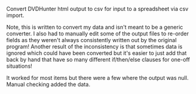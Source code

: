 Convert DVDHunter html output to csv for input to a spreadsheet via csv import.

Note, this is written to convert my data and isn't meant to be a generic
converter. I also had to manually edit some of the output files to re-order
fields as they weren't always consistently written out by the original program! Another
result of the inconsistency is that sometimes data is ignored which could have
been converted but it's easier to just add that back by hand that have so many
different if/then/else clauses for one-off situations!

It worked for most items but there were a few where the output was null. Manual checking
added the data.
